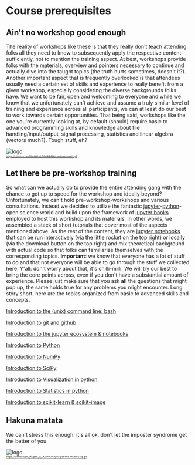 # Course prerequisites


## Ain't no workshop good enough
The reality of workshops like these is that they really don't teach attending folks all they need to know to subsequently apply the respective content sufficiently, not to mention the training aspect. At best, workshops provide folks with the materials, overview and pointers necessary to continue and actually dive into the taught topics (the truth hurts sometimes, doesn't it?). Another important aspect that is frequently overlooked is that attendees usually need a certain set of skills and experience to really benefit from a given workshop, especially considering the diverse backgrounds folks have. We want to be fair, open and welcoming to everyone and while we know that we unfortunately can't achieve and assume a truly similar level of training and experience across all participants, we can at least do our best to work towards certain opportunities. That being said, workshops like the one you're currently looking at, by default (should) require basic to advanced programming skills and knowledge about file handling/input/output, signal processing, statistics and linear algebra (vectors much?). Tough stuff, eh?  

![logo](https://c.tenor.com/MsuBYU4-fI0AAAAM/confused-math.gif)\
<sub><sup><sub><sup>https://c.tenor.com/MsuBYU4-fI0AAAAM/confused-math.gif
</sup></sub></sup></sub>

## Let there be pre-workshop training
So what can we actually do to provide the entire attending gang with the chance to get up to speed for the workshop and ideally beyond? Unfortunately, we can't hold pre-workshop-workshops and various consultations. Instead we decided to utilize the fantastic [jupyter](https://jupyter.org/)-[python](https://www.python.org/)-open science world and build upon the framework of [jupyter books](https://jupyterbook.org/intro.html) employed to host this workshop and its materials. In other words, we assembled a stack of short tutorials that cover most of the aspects mentioned above. As the rest of the content, they are [jupyter notebooks](https://jupyter-notebook.readthedocs.io/en/stable/) that can be run interactively (via the little rocket on the top right) or locally (via the download button on the top right) and mix theoretical background with actual code so that folks can familiarize themselves with the corresponding topics. 
**Important**: we know that everyone has a lot of stuff to do and that not everyone will be able to go through the stuff we collected here. Y'all: don't worry about that, it's chilli-milli. We will try our best to bring the core points across, even if you don't have a substantial amount of experience. Please just make sure that you ask **all** the questions that might pop up, the same holds true for any problems you might encounter. Long story short, here are the topics organized from basic to advanced skills and concepts. 

[Introduction to the (unix) command line: bash](https://peerherholz.github.io/workshop_weizmann/prerequisites/intro_to_shell.html)

[Introduction to git and github](https://peerherholz.github.io/workshop_weizmann/prerequisites/intro_to_git_and_github.html)

[Introduction to the jupyter ecosystem & notebooks](https://peerherholz.github.io/workshop_weizmann/prerequisites/intro_jupyter.html)

[Introduction to Python](https://peerherholz.github.io/workshop_weizmann/prerequisites/intro_python.html)

[Introduction to NumPy](https://peerherholz.github.io/workshop_weizmann/prerequisites/python_numpy.html)

[Introduction to SciPy](https://peerherholz.github.io/workshop_weizmann/prerequisites/python_scipy.html)

[Introduction to Visualization in python](https://peerherholz.github.io/workshop_weizmann/prerequisites/python_visualization.html)

[Introduction to Statistics in python](https://peerherholz.github.io/workshop_weizmann/prerequisites/intro_statistics.html)

[Introduction to scikit-learn & scikit-image](https://peerherholz.github.io/workshop_weizmann/prerequisites/python_scikit.html)



## Hakuna matata
We can't stress this enough: it's all ok, don't let the imposter syndrome get the better of you.

![logo](https://c.tenor.com/yfDp5K_0_LMAAAAC/you-got-this-thumbs-up.gif)\
<sub><sup><sub><sup>https://c.tenor.com/yfDp5K_0_LMAAAAC/you-got-this-thumbs-up.gif
</sup></sub></sup></sub>

